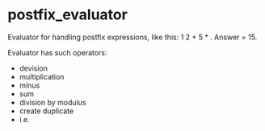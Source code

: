 # postfix_evaluator
Evaluator for handling postfix expressions, like this: 1 2 + 5 * .  Answer = 15.

Evaluator has such operators:
- devision    
- multiplication
- minus
- sum
- division by modulus
- create duplicate
- i.e.

